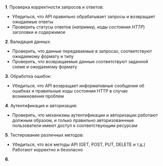 **1**. Проверка корректности запросов и ответов:  
- Убедиться, что API правильно обрабатывает запросы и возвращает ожидаемые ответы
- Проверить статусы ответов (*например, коды состояния HTTP*) заголовки и содержимое

**2**. Валидация данных:   
- Проверить, что данные передаваемые в запросах, соответствуют ожидаемому формату и типу
- Проверить, что возвращаемые данные соответствуют заданной схеме и ожидаемому формату

**3**.  Обработка ошибок:  
- Убедиться, что API возвращает информативные сообщения об ошибках и правильные коды состояния HTTP в случае возникновения проблем

**4**.  Аутентификация и авторизация: 
- Проверить, что механизмы аутентификации и авторизации работают должным образом, и только правильно авторизованнные пользователи имеют доступ к соответствующим ресурсам   

**5**.  Тестирование различных методов:   
- Убедиться, что все методы API (GET, POST, PUT, DELETE и т.д.) Работают корректно и безопасно  

**6**. 
